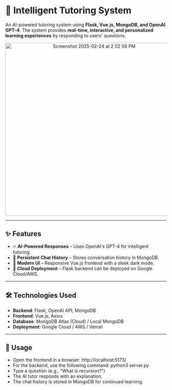 # 🧠 Intelligent Tutoring System

An AI-powered tutoring system using **Flask, Vue.js, MongoDB, and OpenAI GPT-4**. The system provides **real-time, interactive, and personalized learning experiences** by responding to users' questions.

<p align="center">
  <img width="539" alt="Screenshot 2025-02-24 at 2 02 06 PM" src="https://github.com/user-attachments/assets/1ca7add4-7933-4021-9e5b-2fcc5b90293f" />
</p>


---

## ✨ Features
- 🔥 **AI-Powered Responses** – Uses OpenAI's GPT-4 for intelligent tutoring.
- 💾 **Persistent Chat History** – Stores conversation history in MongoDB.
- 🎨 **Modern UI** – Responsive Vue.js frontend with a sleek dark mode.
- 🚀 **Cloud Deployment** – Flask backend can be deployed on Google Cloud/AWS.

---

## 🛠️ Technologies Used
- **Backend**: Flask, OpenAI API, MongoDB
- **Frontend**: Vue.js, Axios
- **Database**: MongoDB Atlas (Cloud) / Local MongoDB
- **Deployment**: Google Cloud / AWS / Vercel

---

## 🚀 Usage

- Open the frontend in a browser: http://localhost:5173/
- For the backend, use the following command: python3 server.py
- Type a question (e.g., "What is recursion?")
- The AI tutor responds with an explanation.
- The chat history is stored in MongoDB for continued learning.
